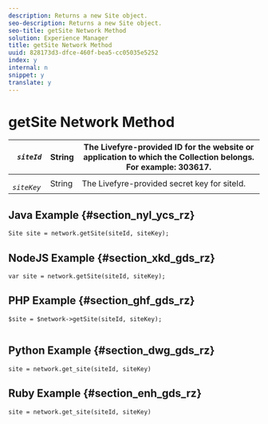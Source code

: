 ```yaml
---
description: Returns a new Site object.
seo-description: Returns a new Site object.
seo-title: getSite Network Method
solution: Experience Manager
title: getSite Network Method
uuid: 828173d3-dfce-460f-bea5-cc05035e5252
index: y
internal: n
snippet: y
translate: y
---
```


# getSite Network Method


|  *` siteId`* | String  | The Livefyre-provided ID for the website or application to which the Collection belongs. For example: 303617.  |
|---|---|---|
|  *` siteKey`* | String  | The Livefyre-provided secret key for siteId.  |


## Java Example {#section_nyl_ycs_rz}


```
Site site = network.getSite(siteId, siteKey); 

```

## NodeJS Example {#section_xkd_gds_rz}


```
var site = network.getSite(siteId, siteKey); 

```

## PHP Example {#section_ghf_gds_rz}


```
$site = $network->getSite(siteId, siteKey); 
 

```

## Python Example {#section_dwg_gds_rz}


```
site = network.get_site(siteId, siteKey) 

```

## Ruby Example {#section_enh_gds_rz}


```
site = network.get_site(siteId, siteKey) 

```
